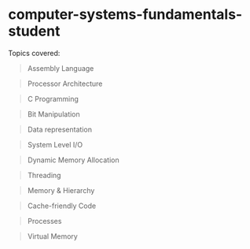 # computer-systems-fundamentals-student


Topics covered:
> Assembly Language

> Processor Architecture

> C Programming

> Bit Manipulation

> Data representation

> System Level I/O

> Dynamic Memory Allocation

> Threading

> Memory & Hierarchy

> Cache-friendly Code

> Processes

> Virtual Memory
